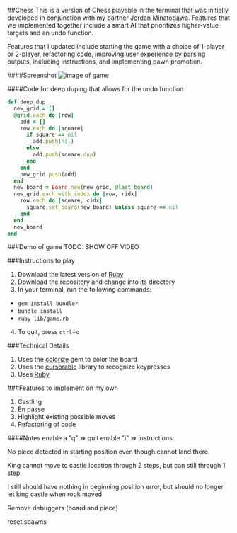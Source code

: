 ##Chess
This is a version of Chess playable in the terminal that was initially developed in conjunction with my partner [Jordan Minatogawa][partner]. Features that we implemented together include a smart AI that prioritizes higher-value targets and an undo function.

Features that I updated include starting the game with a choice of 1-player or 2-player, refactoring code, improving user experience by parsing outputs, including instructions, and implementing pawn promotion.

[partner]: https://github.com/jordvnkm

####Screenshot
![image of game](http://res.cloudinary.com/tahngarth825/image/upload/v1468877930/checkmate_rheehe.png)

####Code for deep duping that allows for the undo function
```ruby
def deep_dup
  new_grid = []
  @grid.each do |row|
    add = []
    row.each do |square|
      if square == nil
        add.push(nil)
      else
        add.push(square.dup)
      end
    end
    new_grid.push(add)
  end
  new_board = Board.new(new_grid, @last_board)
  new_grid.each_with_index do |row, ridx|
    row.each do |square, cidx|
      square.set_board(new_board) unless square == nil
    end
  end
  new_board
end
```

###Demo of game
TODO: SHOW OFF VIDEO

###Instructions to play
1. Download the latest version of [Ruby][ruby]
2. Download the repository and change into its directory
3. In your terminal, run the following commands:
  * `gem install bundler`
  * `bundle install`
  * `ruby lib/game.rb`
4. To quit, press `ctrl`+`c`

###Technical Details
1. Uses the [colorize][colorize] gem to color the board
2. Uses the [cursorable][cursorable] library to recognize keypresses
3. Uses [Ruby][ruby]

[colorize]:
https://rubygems.org/gems/colorize/versions/0.8.1
[ruby]:
https://www.ruby-lang.org/en/downloads/
[cursorable]: https://github.com/rglassett/ruby-cursor-game/blob/master/lib/cursorable.rb

###Features to implement on my own
1. Castling
2. En passe
4. Highlight existing possible moves
100. Refactoring of code


####Notes
enable a "q" => quit
enable "i" => instructions

No piece detected in starting position even though cannot land there.

King cannot move to castle location through 2 steps, but can still through 1 step

I still should have nothing in beginning position error, but should no longer
let king castle when rook moved

Remove debuggers (board and piece)

reset spawns
